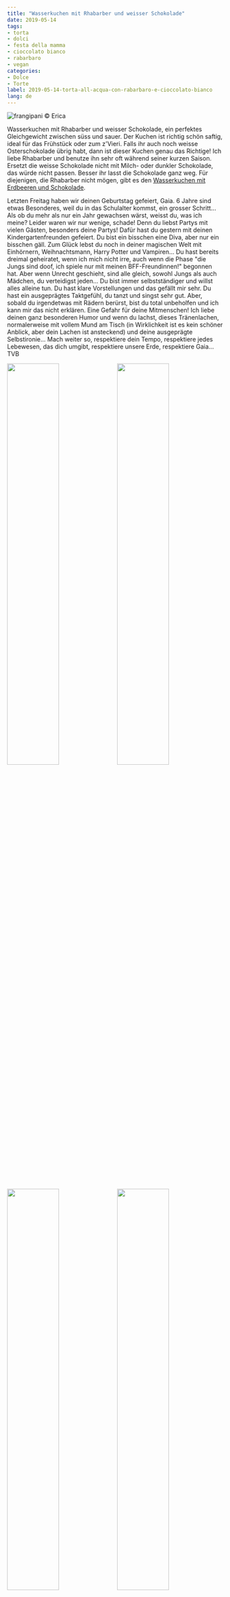 ```yaml
---
title: "Wasserkuchen mit Rhabarber und weisser Schokolade"
date: 2019-05-14
tags:
- torta
- dolci
- festa della mamma
- cioccolato bianco
- rabarbaro
- vegan
categories:
- Dolce
- Torte 
label: 2019-05-14-torta-all-acqua-con-rabarbaro-e-cioccolato-bianco
lang: de
---
```

![](../2019-05-14-torta-all-acqua-con-rabarbaro-e-cioccolato-bianco/header.jpeg "frangipani © Erica")

Wasserkuchen mit Rhabarber und weisser Schokolade, ein perfektes Gleichgewicht zwischen süss und sauer. Der Kuchen ist richtig schön saftig, ideal für das Frühstück oder zum z'Vieri. Falls ihr auch noch weisse Osterschokolade übrig habt, dann ist dieser Kuchen genau das Richtige! Ich liebe Rhabarber und benutze ihn sehr oft während seiner kurzen Saison. Ersetzt die weisse Schokolade nicht mit Milch- oder dunkler Schokolade, das würde nicht passen. Besser ihr lasst die Schokolade ganz weg. Für diejenigen, die Rhabarber nicht mögen, gibt es den <a href="https://frangipani.raiano.ch/2017-06-08-torta-all-acqua-con-fragole-e-cioccolato-de/" target="_blank">Wasserkuchen mit Erdbeeren und Schokolade</a>. 

Letzten Freitag haben wir deinen Geburtstag gefeiert, Gaia. 6 Jahre sind etwas Besonderes, weil du in das Schulalter kommst, ein grosser Schritt... Als ob du mehr als nur ein Jahr gewachsen wärst, weisst du, was ich meine? Leider waren wir nur wenige, schade! Denn du liebst Partys mit vielen Gästen, besonders deine Partys! Dafür hast du gestern mit deinen Kindergartenfreunden gefeiert. Du bist ein bisschen eine Diva, aber nur ein bisschen gäll. Zum Glück lebst du noch in deiner magischen Welt mit Einhörnern, Weihnachtsmann, Harry Potter und Vampiren... Du hast bereits dreimal geheiratet, wenn ich mich nicht irre, auch wenn die Phase "die Jungs sind doof, ich spiele nur mit meinen BFF-Freundinnen!" begonnen hat. Aber wenn Unrecht geschieht, sind alle gleich, sowohl Jungs als auch Mädchen, du verteidigst jeden... Du bist immer selbstständiger und willst alles alleine tun. Du hast klare Vorstellungen und das gefällt mir sehr. Du hast ein ausgeprägtes Taktgefühl, du tanzt und singst sehr gut. Aber, sobald du irgendetwas mit Rädern berürst, bist du total unbeholfen und ich kann mir das nicht erklären. Eine Gefahr für deine Mitmenschen! Ich liebe deinen ganz besonderen Humor und wenn du lachst, dieses Tränenlachen, normalerweise mit vollem Mund am Tisch (in Wirklichkeit ist es kein schöner Anblick, aber dein Lachen ist ansteckend) und deine ausgeprägte Selbstironie...
Mach weiter so, respektiere dein Tempo, respektiere jedes Lebewesen, das dich umgibt, respektiere unsere Erde, respektiere Gaia... TVB

<p>
  <div style="width: 100%; margin-bottom: ">
    <img style="float: left; width: 49%; margin-right: 1%" src="../2019-05-14-torta-all-acqua-con-rabarbaro-e-cioccolato-bianco/tortagaia1.jpeg" alt="" title="frangipani © Erica" />
    <img style="float: left; width: 49%; margin-left: 1%" src="../2019-05-14-torta-all-acqua-con-rabarbaro-e-cioccolato-bianco/tortagaia2.jpeg" alt="" title="frangipani © Erica" />
    <div style="clear: both"></div>
  </div>
</p>

<p>
  <div style="width: 100%; margin-bottom: ">
    <img style="float: left; width: 49%; margin-right: 1%" src="../2019-05-14-torta-all-acqua-con-rabarbaro-e-cioccolato-bianco/tortagaia3.jpeg" alt="" title="frangipani © Erica" />
    <img style="float: left; width: 49%; margin-left: 1%" src="../2019-05-14-torta-all-acqua-con-rabarbaro-e-cioccolato-bianco/tortagaia4.jpeg" alt="" title="frangipani © Erica" />
    <div style="clear: both"></div>
  </div>
</p>

<p>
  <div style="width: 100%; margin-bottom: ">
    <img style="float: left; width: 49%; margin-right: 1%" src="../2019-05-14-torta-all-acqua-con-rabarbaro-e-cioccolato-bianco/tortagaia5.jpeg" alt="" title="frangipani © Erica" />
    <img style="float: left; width: 49%; margin-left: 1%" src="../2019-05-14-torta-all-acqua-con-rabarbaro-e-cioccolato-bianco/tortagaia6.jpeg" alt="" title="frangipani © Erica" />
    <div style="clear: both"></div>
  </div>
</p>

Na ja, gestern haben wir sogar eine Kindergeburtstagsparty mit insgesamt 9 Kindern überstanden! Es ist gut gelaufen... Wir haben viele Spiele gespielt, sie hatten Spass. Die Party war mit Einhörnern und Regenbogen (es tat mir ein bisschen leid für die anwesenden Jungs, ich habe versucht, ein wenig Blau in dieses Pink-Overload zu stecken)... Ich wollte einen runden Schokoladenkuchen machen und ihn mit einem Smarties-Regenbogen und Marshmallows-Wolken dekorieren, sehr simpel. Aber dann schickte mir meine Schwester Bilder von Yogurt Bars und ich fragte Gaia, was sie bevorzugte. Ja, sie hat sich für die Yogurt Bar entschieden... Also habe ich jedem Kind etwas Naturjoghurt in die Schälchen gegeben und sie haben die Toppings selbst hinzugefügt, was sie wollten: Granola, Früchte, M&Ms... und dazu gab es auch Waffeln, die habe ich als "Torte" benutzt, um die Kerzen auszublasen.
<p>
  <div style="width: 100%; margin-bottom: ">
    <img style="float: left; width: 49%; margin-right: 1%" src="../2019-05-14-torta-all-acqua-con-rabarbaro-e-cioccolato-bianco/tortagaia7.jpeg" alt="" title="frangipani © Erica" />
    <img style="float: left; width: 49%; margin-left: 1%" src="../2019-05-14-torta-all-acqua-con-rabarbaro-e-cioccolato-bianco/tortagaia8.jpeg" alt="" title="frangipani © Erica" />
    <div style="clear: both"></div>
  </div>
</p>

<p>
  <div style="width: 100%; margin-bottom: ">
    <img style="float: left; width: 49%; margin-right: 1%" src="../2019-05-14-torta-all-acqua-con-rabarbaro-e-cioccolato-bianco/tortagaia9.jpeg" alt="" title="frangipani © Erica" />
    <img style="float: left; width: 49%; margin-left: 1%" src="../2019-05-14-torta-all-acqua-con-rabarbaro-e-cioccolato-bianco/tortagaia10.jpeg" alt="" title="frangipani © Erica" />
    <div style="clear: both"></div>
  </div>
</p>

<p>
  <div style="width: 100%; margin-bottom: ">
    <img style="float: left; width: 49%; margin-right: 1%" src="../2019-05-14-torta-all-acqua-con-rabarbaro-e-cioccolato-bianco/tortagaia11.jpeg" alt="" title="frangipani © Erica" />
    <img style="float: left; width: 49%; margin-left: 1%" src="../2019-05-14-torta-all-acqua-con-rabarbaro-e-cioccolato-bianco/tortagaia12.jpeg" alt="" title="frangipani © Erica" />
    <div style="clear: both"></div>
  </div>
</p>

Diese Yogurt Bars sind fantastisch! Man kann sie auch mit Glace machen oder im Winter mit heisser Schokolade... Das wird sicher nicht das letzte Mal sein!

<div id="wrapper" style="text-align: center">
  <div id="yourdiv" style="display: inline-block;">
    <div class="ingredients">
      <div class="ingredients-title">Zutaten</div>
      <table>
        <tbody>
          <tr>
            <td>3 Stangen</td>
            <td>Rhabarber</td>        
          </tr>
          <tr>
            <td>qs</td>
            <td>Zitronensaft</td>        
          </tr>
          <tr>
            <td>375ml</td>
            <td>Wasser</td>
          </tr>
          <tr>
            <td>240gr</td>
            <td>Zucker</td>
          </tr>
          <tr>
            <td>65gr</td>
            <td>Sonnenblumenöl</td>
          </tr>
          <tr>
            <td>350gr</td>
            <td>Mehl</td>
          </tr>
          <tr>
            <td>1 Päckchen</td>
            <td>Backpulver</td>
          </tr>
          <tr>
            <td>1 Päckchen</td>
            <td>Vanillezucker</td>
          </tr>
          <tr>
            <td>1 Prise</td>
            <td>Salz</td>
          </tr>
          <tr>
            <td>150gr</td>
            <td>weisse Schokolade in Stückchen</td>
          </tr>
        </tbody>
      </table>
      <br></br>
      <i class="pull-right" style="font-size: 80%;">für eine Gugelhupfform oder eine 22-24cm Backform</i>
    </div>
  </div>
</div>


<h3>
  <font color="grey">
    <i class="fa fa-cogs"></i>
  </font> Zubereitung
</h3>

Rhabarber rüsten, in kleine Stücke schneiden und in eine kleine Schüssel geben. Dazu kommt einen Esslöffel Zucker (vom Total) und ein wenig Zitronensaft, mischen und auf die Seite legen.
![](../2019-05-14-torta-all-acqua-con-rabarbaro-e-cioccolato-bianco/rabarbaro.jpeg "frangipani © Erica")

Zucker im Wasser auflösen, dann Sonnenblumenöl dazu geben und mischen. In einer separaten Schüssel Mehl, Backpulver, Vanillezucker und Salz vermengen, dann Wassergemisch beigeben und alles mit einem Schwingbesen vermengen bis der Teig schön glatt ist. Dann Rhabarber und weisse Schokolade vorsichtig untermischen. Teig in die bebutterte und bemehlte Form giessen.
![](../2019-05-14-torta-all-acqua-con-rabarbaro-e-cioccolato-bianco/teglia.jpeg "frangipani © Erica")

Der Kuchen kommt für ca. 45min in den vorgeheizten Ofen bei 180°C Ober- und Unterhitze, immer Stäbchenprobe machen. Kuchen in der Form kurz auskühlen lassen und dann auf den Servierteller stürzen...
![](../2019-05-14-torta-all-acqua-con-rabarbaro-e-cioccolato-bianco/risultato1.jpeg "frangipani © Erica")

![](../2019-05-14-torta-all-acqua-con-rabarbaro-e-cioccolato-bianco/risultato2.jpeg "frangipani © Erica")

![](../2019-05-14-torta-all-acqua-con-rabarbaro-e-cioccolato-bianco/risultato3.jpeg "frangipani © Erica")

![](../2019-05-14-torta-all-acqua-con-rabarbaro-e-cioccolato-bianco/risultato4.jpeg "frangipani © Erica")

![](../2019-05-14-torta-all-acqua-con-rabarbaro-e-cioccolato-bianco/risultato5.jpeg "frangipani © Erica")

![](../2019-05-14-torta-all-acqua-con-rabarbaro-e-cioccolato-bianco/risultato6.jpeg "frangipani © Erica")

<h4>Buon appetito
  <font color="red">
    <i class="fa fa-smile-o"></i>
  </font>
</h4>